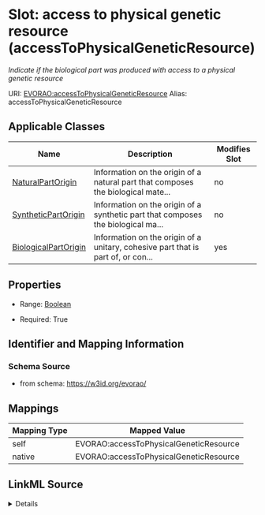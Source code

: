 

# Slot: access to physical genetic resource (accessToPhysicalGeneticResource) 


_Indicate if the biological part was produced with access to a physical genetic resource_





URI: [EVORAO:accessToPhysicalGeneticResource](https://w3id.org/evorao/accessToPhysicalGeneticResource)
Alias: accessToPhysicalGeneticResource

<!-- no inheritance hierarchy -->





## Applicable Classes

| Name | Description | Modifies Slot |
| --- | --- | --- |
| [NaturalPartOrigin](NaturalPartOrigin.md) | Information on the origin of a natural part that composes the biological mate... |  no  |
| [SyntheticPartOrigin](SyntheticPartOrigin.md) | Information on the origin of a synthetic part that composes the biological ma... |  no  |
| [BiologicalPartOrigin](BiologicalPartOrigin.md) | Information on the origin of a unitary, cohesive part that is part of, or con... |  yes  |







## Properties

* Range: [Boolean](Boolean.md)

* Required: True





## Identifier and Mapping Information







### Schema Source


* from schema: https://w3id.org/evorao/




## Mappings

| Mapping Type | Mapped Value |
| ---  | ---  |
| self | EVORAO:accessToPhysicalGeneticResource |
| native | EVORAO:accessToPhysicalGeneticResource |




## LinkML Source

<details>
```yaml
name: accessToPhysicalGeneticResource
description: Indicate if the biological part was produced with access to a physical
  genetic resource
title: access to physical genetic resource
from_schema: https://w3id.org/evorao/
rank: 1000
alias: accessToPhysicalGeneticResource
domain_of:
- BiologicalPartOrigin
range: boolean
required: true
multivalued: false

```
</details>